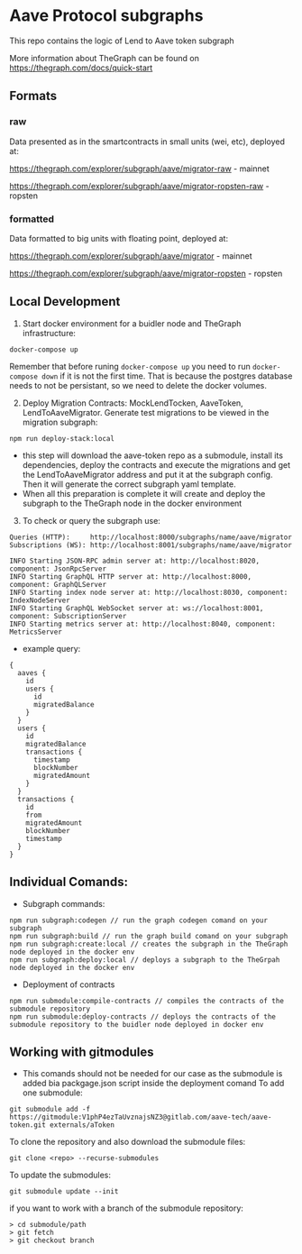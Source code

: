 # Aave Protocol subgraphs

This repo contains the logic of Lend to Aave token subgraph

More information about TheGraph can be found on https://thegraph.com/docs/quick-start

## Formats

### raw

Data presented as in the smartcontracts in small units (wei, etc), deployed at:

https://thegraph.com/explorer/subgraph/aave/migrator-raw - mainnet

https://thegraph.com/explorer/subgraph/aave/migrator-ropsten-raw - ropsten

### formatted

Data formatted to big units with floating point, deployed at:

https://thegraph.com/explorer/subgraph/aave/migrator - mainnet

https://thegraph.com/explorer/subgraph/aave/migrator-ropsten - ropsten

## Local Development

1. Start docker environment for a buidler node and TheGraph infrastructure:

```
docker-compose up
```

Remember that before runing `docker-compose up` you need to run `docker-compose down` if it is not the first time. That is because the postgres database needs to not be persistant, so we need to delete the docker volumes.

2. Deploy Migration Contracts: MockLendTocken, AaveToken, LendToAaveMigrator.
   Generate test migrations to be viewed in the migration subgraph:

```
npm run deploy-stack:local
```

- this step will download the aave-token repo as a submodule, install its dependencies, deploy the contracts and execute the migrations and get the LendToAaveMigrator address and put it at the subgraph config. Then it will generate the correct subgraph yaml template.
- When all this preparation is complete it will create and deploy the subgraph to the TheGraph node in the docker environment

3. To check or query the subgraph use:

```
Queries (HTTP):     http://localhost:8000/subgraphs/name/aave/migrator
Subscriptions (WS): http://localhost:8001/subgraphs/name/aave/migrator

INFO Starting JSON-RPC admin server at: http://localhost:8020, component: JsonRpcServer
INFO Starting GraphQL HTTP server at: http://localhost:8000, component: GraphQLServer
INFO Starting index node server at: http://localhost:8030, component: IndexNodeServer
INFO Starting GraphQL WebSocket server at: ws://localhost:8001, component: SubscriptionServer
INFO Starting metrics server at: http://localhost:8040, component: MetricsServer

```

- example query:

```
{
  aaves {
    id
    users {
      id
      migratedBalance
    }
  }
  users {
    id
    migratedBalance
    transactions {
      timestamp
      blockNumber
      migratedAmount
    }
  }
  transactions {
    id
    from
    migratedAmount
    blockNumber
    timestamp
  }
}
```

## Individual Comands:

- Subgraph commands:

```
npm run subgraph:codegen // run the graph codegen comand on your subgraph
npm run subgraph:build // run the graph build comand on your subgraph
npm run subgraph:create:local // creates the subgraph in the TheGraph node deployed in the docker env
npm run subgraph:deploy:local // deploys a subgraph to the TheGrpah node deployed in the docker env
```

- Deployment of contracts

```
npm run submodule:compile-contracts // compiles the contracts of the submodule repository
npm run submodule:deploy-contracts // deploys the contracts of the submodule repository to the buidler node deployed in docker env
```

## Working with gitmodules

- This comands should not be needed for our case as the submodule is added bia packgage.json script inside the deployment comand
  To add one submodule:

```
git submodule add -f https://gitmodule:V1phP4ezTaUvznajsNZ3@gitlab.com/aave-tech/aave-token.git externals/aToken
```

To clone the repository and also download the submodule files:

```
git clone <repo> --recurse-submodules
```

To update the submodules:

```
git submodule update --init
```

if you want to work with a branch of the submodule repository:

```
> cd submodule/path
> git fetch
> git checkout branch
```
